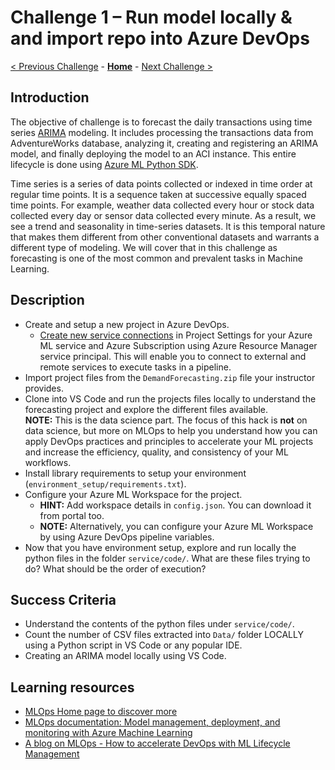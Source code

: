 # Challenge 1 – Run model locally & and import repo into Azure DevOps

[< Previous Challenge](./Challenge-00.md) - **[Home](../README.md)** - [Next Challenge >](./Challenge-02.md)

## Introduction

The objective of challenge is to forecast the daily transactions using time series [ARIMA](https://en.wikipedia.org/wiki/Autoregressive_integrated_moving_average) modeling. It includes processing the transactions data from AdventureWorks database, analyzing it, creating and registering an ARIMA model, and finally deploying the model to an ACI instance. This entire lifecycle is done using [Azure ML Python SDK](https://docs.microsoft.com/en-us/python/api/overview/azure/ml/?view=azure-ml-py).

Time series is a series of data points collected or indexed in time order at regular time points. It is a sequence taken at successive equally spaced time points. For example, weather data collected every hour or stock data collected every day or sensor data collected every minute. As a result, we see a trend and seasonality in time-series datasets. It is this temporal nature that makes them different from other conventional datasets and warrants a different type of modeling. We will cover that in this challenge as forecasting is one of the most common and prevalent tasks in Machine Learning.

## Description

- Create and setup a new project in Azure DevOps.
  - [Create new service connections](https://docs.microsoft.com/en-us/azure/devops/pipelines/library/service-endpoints?view=azure-devops&tabs=yaml) in Project Settings for your Azure ML service and Azure Subscription using Azure Resource Manager service principal. This will enable you to connect to external and remote services to execute tasks in a pipeline.
- Import project files from the `DemandForecasting.zip` file your instructor provides.
- Clone into VS Code and run the projects files locally to understand the forecasting project and explore the different files available.    
  **NOTE:** This is the data science part. The focus of this hack is **not** on data science, but more on MLOps to help you understand how you can apply DevOps practices and principles to accelerate your ML projects and increase the efficiency, quality, and consistency of your ML workflows.
- Install library requirements to setup your environment (`environment_setup/requirements.txt`).
- Configure your Azure ML Workspace for the project.
  - **HINT:** Add workspace details in `config.json`. You can download it from portal too.
  - **NOTE:** Alternatively, you can configure your Azure ML Workspace by using Azure DevOps pipeline variables.
- Now that you have environment setup, explore and run locally the python files in the folder `service/code/`. What are these files trying to do? What should be the order of execution? 

## Success Criteria

- Understand the contents of the python files under `service/code/`.
- Count the number of CSV files extracted into `Data/` folder LOCALLY using a Python script in VS Code or any popular IDE.
- Creating an ARIMA model locally using VS Code.

## Learning resources

- [MLOps Home page to discover more](<https://azure.microsoft.com/en-us/services/machine-learning/mlops/>)
- [MLOps documentation: Model management, deployment, and monitoring with Azure Machine Learning](<https://docs.microsoft.com/en-us/azure/machine-learning/concept-model-management-and-deployment>)
- [A blog on MLOps - How to accelerate DevOps with ML Lifecycle Management](<https://azure.microsoft.com/en-us/blog/how-to-accelerate-devops-with-machine-learning-lifecycle-management/>)
